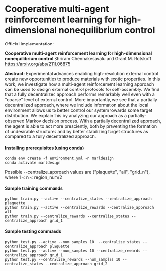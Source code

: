 # Cooperative multi-agent reinforcement learning for high-dimensional nonequilibrium control


Official implementation:  

**Cooperative multi-agent reinforcement learning for high-dimensional nonequilibrium control**
Shriram Chennakesavalu and Grant M. Rotskoff
https://arxiv.org/abs/2111.06875


**Abstract**: Experimental advances enabling high-resolution external control create new opportunities to produce materials with exotic properties. In this work, we investigate how a multi-agent reinforcement learning approach can be used to design external control protocols for self-assembly. We find that a fully decentralized approach performs remarkably well even with a "coarse" level of external control. More importantly, we see that a partially decentralized approach, where we include information about the local environment allows us to better control our system towards some target distribution. We explain this by analyzing our approach as a partially-observed Markov decision process. With a partially decentralized approach, the agent is able to act more presciently, both by preventing the formation of undesirable structures and by better stabilizing target structures as compared to a fully decentralized approach.

#### Installing prerequisites (using conda)

```
conda env create -f environment.yml -n marldesign
conda activate marldesign
```

Possible --centralize_approach values are ("plaquette", "all", "grid_n"), where 1 < n < region_num/2

#### Sample training commands
```
python train.py --active --centralize_states --centralize_approach plaquette
python train.py --active --centralize_rewards --centralize_approach all
python train.py --centralize_rewards --centralize_states --centralize_approach grid_1
```

#### Sample testing commands
```
python test.py --active --num_samples 10  --centralize_states --centralize_approach plaquette
python test.py --active --num_samples 10 --centralize_rewards --centralize_approach grid_1
python test.py --centralize_rewards --num_samples 10 --centralize_states --centralize_approach grid_2
```
